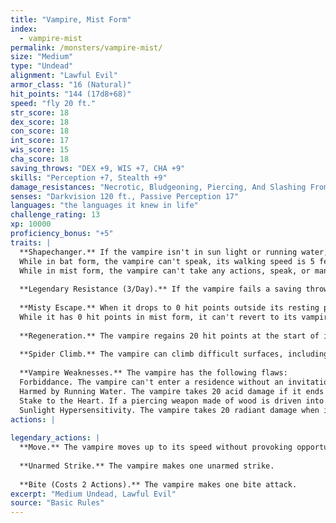 ```yaml
---
title: "Vampire, Mist Form"
index:
  - vampire-mist
permalink: /monsters/vampire-mist/
size: "Medium"
type: "Undead"
alignment: "Lawful Evil"
armor_class: "16 (Natural)"
hit_points: "144 (17d8+68)"
speed: "fly 20 ft."
str_score: 18
dex_score: 18
con_score: 18
int_score: 17
wis_score: 15
cha_score: 18
saving_throws: "DEX +9, WIS +7, CHA +9"
skills: "Perception +7, Stealth +9"
damage_resistances: "Necrotic, Bludgeoning, Piercing, And Slashing From Nonmagical Weapons"
senses: "Darkvision 120 ft., Passive Perception 17"
languages: "the languages it knew in life"
challenge_rating: 13
xp: 10000
proficiency_bonus: "+5"
traits: |
  **Shapechanger.** If the vampire isn't in sun light or running water, it can use its action to polymorph into a Tiny bat or a Medium cloud of mist, or back into its true form.
  While in bat form, the vampire can't speak, its walking speed is 5 feet, and it has a flying speed of 30 feet. Its statistics, other than its size and speed, are unchanged. Anything it is wearing transforms with it, but nothing it is carrying does. It reverts to its true form if it dies.
  While in mist form, the vampire can't take any actions, speak, or manipulate objects. It is weightless, has a flying speed of 20 feet, can hover, and can enter a hostile creature's space and stop there. In addition, if air can pass through a space, the mist can do so without squeezing, and it can't pass through water. It has advantage on Strength, Dexterity, and Constitution saving throws, and it is immune to all nonmagical damage, except the damage it takes from sunlight.
  
  **Legendary Resistance (3/Day).** If the vampire fails a saving throw, it can choose to succeed instead.
  
  **Misty Escape.** When it drops to 0 hit points outside its resting place, the vampire transforms into a cloud of mist (as in the Shapechanger trait) instead of falling unconscious, provided that it isn't in sunlight or running water. If it can't transform, it is destroyed.
  While it has 0 hit points in mist form, it can't revert to its vampire form, and it must reach its resting place within 2 hours or be destroyed. Once in its resting place, it reverts to its vampire form. It is then paralyzed until it regains at least 1 hit point. After spending 1 hour in its resting place with 0 hit points, it regains 1 hit point.
  
  **Regeneration.** The vampire regains 20 hit points at the start of its turn if it has at least 1 hit point and isn't in sunlight or running water. If the vampire takes radiant damage or damage from holy water, this trait doesn't function at the start of the vampire's next turn.
  
  **Spider Climb.** The vampire can climb difficult surfaces, including upside down on ceilings, without needing to make an ability check.
  
  **Vampire Weaknesses.** The vampire has the following flaws:
  Forbiddance. The vampire can't enter a residence without an invitation from one of the occupants.
  Harmed by Running Water. The vampire takes 20 acid damage if it ends its turn in running water.
  Stake to the Heart. If a piercing weapon made of wood is driven into the vampire's heart while the vampire is incapacitated in its resting place, the vampire is paralyzed until the stake is removed.
  Sunlight Hypersensitivity. The vampire takes 20 radiant damage when it starts its turn in sunlight. While in sunlight, it has disadvantage on attack rolls and ability checks.
actions: |
  
legendary_actions: |
  **Move.** The vampire moves up to its speed without provoking opportunity attacks.
  
  **Unarmed Strike.** The vampire makes one unarmed strike.
  
  **Bite (Costs 2 Actions).** The vampire makes one bite attack.
excerpt: "Medium Undead, Lawful Evil"
source: "Basic Rules"
---
```

